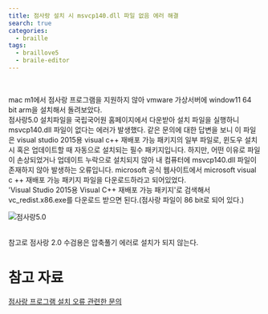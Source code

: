 ```yaml
---
title: 점사랑 설치 시 msvcp140.dll 파일 없음 에러 해결
search: true
categories:
  - braille
tags:
  - braillove5
  - braile-editor
---
```

<br />

mac m1에서 점사랑 프로그램을 지원하지 않아 vmware 가상서버에 window11 64 bit arm을 설치해서 돌려보았다.
<br />
점사랑5.0 설치파일을 국립국어원 홈페이지에서 다운받아 설치 파일을 실행하니 msvcp140.dll 파일이 없다는 에러가 발생했다. 같은 문의에 대한 답변을 보니 이 파일은 visual studio 2015용 visual c++ 재배포 가능 패키지의 일부 파일로, 윈도우 설치 시 혹은 업데이트할 때 자동으로 설치되는 필수 패키지입니다. 하지만, 어떤 이유로 파일이 손상되었거나 업데이트 누락으로 설치되지 않아 내 컴퓨터에 msvcp140.dll 파일이 존재하지 않아 발생하는 오류입니다.
microsoft 공식 웹사이트에서 microsoft visual c ++ 재배포 가능 패키지 파일을 다운로드하라고 되어있었다.
<br />
'Visual Studio 2015용 Visual C++ 재배포 가능 패키지'로 검색해서 vc_redist.x86.exe를 다운로드 받으면 된다.(점사랑 파일이 86 bit로 되어 있다.)

![점사랑5.0]({{site.url}}{{site.baseurl}}/assets/images/braillove5.png)

<br />
참고로 점사랑 2.0 수검용은 압축풀기 에러로 설치가 되지 않는다.

# 참고 자료
[점사랑 프로그램 설치 오류 관련한 문의](http://www.kbuwel.or.kr/Board/QNA/Detail?page=32&contentSeq=1214643)
